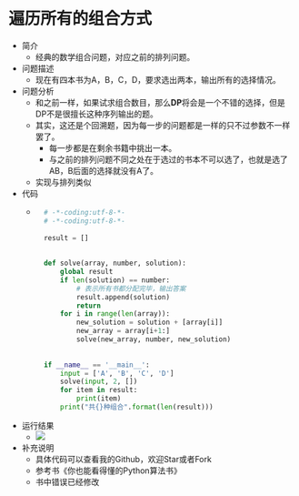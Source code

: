 # 遍历所有的组合方式
- 简介
	- 经典的数学组合问题，对应之前的排列问题。
- 问题描述
	- 现在有四本书为A，B，C，D，要求选出两本，输出所有的选择情况。
- 问题分析
	- 和之前一样，如果试求组合数目，那么**DP**将会是一个不错的选择，但是DP不是很擅长这种序列输出的题。
	- 其实，这还是个回溯题，因为每一步的问题都是一样的只不过参数不一样罢了。
		- 每一步都是在剩余书籍中挑出一本。
		- 与之前的排列问题不同之处在于选过的书本不可以选了，也就是选了AB，B后面的选择就没有A了。
	- 实现与排列类似
- 代码
	- ```python
		# -*-coding:utf-8-*-
		# -*-coding:utf-8-*-
		
		result = []
		
		
		def solve(array, number, solution):
		    global result
		    if len(solution) == number:
		        # 表示所有书都分配完毕，输出答案
		        result.append(solution)
		        return
		    for i in range(len(array)):
		        new_solution = solution + [array[i]]
		        new_array = array[i+1:]
		        solve(new_array, number, new_solution)
		
		
		if __name__ == '__main__':
		    input = ['A', 'B', 'C', 'D']
		    solve(input, 2, [])
		    for item in result:
		        print(item)
		    print("共{}种组合".format(len(result)))
		```
- 运行结果
	- ![](https://img-blog.csdnimg.cn/2019041214371763.png)
- 补充说明
	- 具体代码可以查看我的Github，欢迎Star或者Fork
	- 参考书《你也能看得懂的Python算法书》
	- 书中错误已经修改